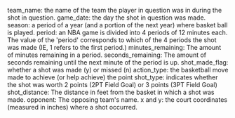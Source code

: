 team_name: the name of the team the player in question was in during the shot in question.
game_date: the day the shot in question was made.
season: a period of a year (and a portion of the next year) where basket ball is played.
period: an NBA game is divided into 4 periods of 12 minutes each. The value of the 'period' corresponds to which of the 4 periods the shot was made (IE, 1 refers to the first period.)
minutes_remaining: The amount of minutes remaining in a period.
seconds_remaining: The amount of seconds remaining until the next minute of the period is up.
shot_made_flag: whether a shot was made (y) or missed (n)
action_type: the basketball move made to achieve (or help achieve) the point
shot_type: indicates whether the shot was worth 2 points (2PT Field Goal) or 3 points (3PT Field Goal)
shot_distance: The distance in feet from the basket in which a shot was made.
opponent: The opposing team's name.
x and y: the court coordinates (measured in inches) where a shot occurred.
